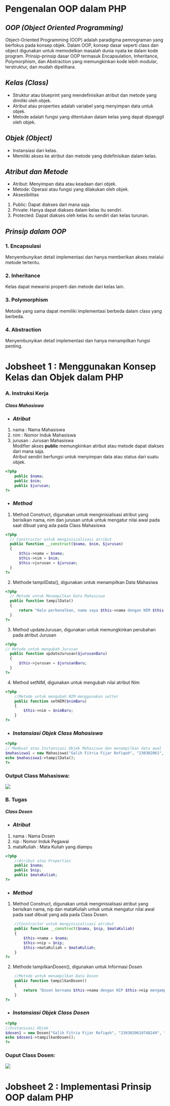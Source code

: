 # Pengenalan OOP dalam PHP
<h2><i>OOP (Object Oriented Programming)</i></h2> 
Object-Oriented Programming (OOP) adalah paradigma pemrograman yang berfokus pada konsep objek. Dalam OOP, konsep dasar seperti class dan object
digunakan untuk memodelkan masalah dunia nyata ke dalam kode program. Prinsip-prinsip dasar OOP termasuk Encapsulation, Inheritance, Polymorphism, dan
Abstraction yang memungkinkan kode lebih modular, terstruktur, dan mudah dipelihara.

<h2><i>Kelas (Class)</i></h2>

- Struktur atau blueprint yang mendefinisikan atribut dan metode yang dimiliki
oleh objek.
- Atribut atau properties adalah variabel yang menyimpan data untuk objek.
- Metode adalah fungsi yang ditentukan dalam kelas yang dapat dipanggil oleh
objek.

<h2><i>Objek (Object)</i></h2>

- Instansiasi dari kelas.
- Memiliki akses ke atribut dan metode yang didefinisikan dalam kelas.

<h2><i>Atribut dan Metode</i></h2>

- Atribut: Menyimpan data atau keadaan dari objek.
- Metode: Operasi atau fungsi yang dilakukan oleh objek.
-  Aksesibilitas
  1. Public: Dapat diakses dari mana saja.
  2. Private: Hanya dapat diakses dalam kelas itu sendiri.
  3. Protected: Dapat diakses oleh kelas itu sendiri dan kelas turunan.
     
<h2><i>Prinsip dalam OOP</i></h2>
<h3>1. Encapsulasi</h3>
Menyembunyikan detail implementasi dan hanya memberikan akses melalui metode tertentu.
<h3>2. Inheritance</h3>
Kelas dapat mewarisi properti dan metode dari kelas lain.
<h3>3. Polymorphism</h3>
Metode yang sama dapat memiliki implementasi berbeda dalam class yang berbeda.
<h3>4. Abstraction</h3>
Menyembunyikan detail implementasi dan hanya menampilkan fungsi penting.


# Jobsheet 1 : Menggunakan Konsep Kelas dan Objek dalam PHP
<h3>A. Instruksi Kerja</h3>
<h4><i>Class Mahasiswa</i></h4>

- <i><h3>Atribut </h3></i>
1. nama : Nama Mahasiswa
2. nim : Nomor Induk Mahasiswa
3. jurusan : Jurusan Mahasiswa <br>
   Modifier akses **public** memungkinkan atribut atau metode dapat diakses dari mana saja.<br> Atribut sendiri berfungsi untuk menyimpan data atau status dari suatu objek.
```php
<?php
    public $nama;
    public $nim;
    public $jurusan;
?>
```
- <i><h3>Method </h3></i>
1. Method Construct, digunakan untuk menginisialisasi atribut yang berisikan nama, nim dan jurusan untuk untuk mengatur nilai awal pada saat dibuat yang ada pada Class Mahasiswa
  ```php
<?php
    // Constructor untuk menginisialisasi atribut
    public function __construct($nama, $nim, $jurusan)
    {
        $this->nama = $nama;
        $this->nim = $nim;
        $this->jurusan = $jurusan;
    }
?>
```
2. Methode tampilData(), digunakan untuk menampilkan Data Mahasiwa
  ```php
<?php
    // Metode untuk Menampilkan Data Mahasiswa
    public function tampilData()
    {
        return "Halo perkenalkan, nama saya $this->nama dengan NIM $this->nim dari Jurusan $this->jurusan<br>";
    }
?>
```
3. Method updateJurusan, digunakan untuk memungkinkan perubahan pada atribut Jurusan
  ```php
<?php
// Metode untuk mengubah Jurusan
    public function updateJurusan($jurusanBaru)
    {
        $this->jurusan = $jurusanBaru;
    }
?>
```
4. Method setNIM, digunakan untuk mengubah nilai atribut Nim
```php
<?php
    //Metode untuk mengubah NIM menggunakan setter
    public function setNIM($nimBaru)
    {
        $this->nim = $nimBaru;
    }
?>
```
- <i><h3>Instansiasi Objek Class Mahasiswa </h3></i>
```php
<?php
// Membuat atau Instansiasi Objek Mahasiswa dan menampilkan data awal
$mahasiswa1 = new Mahasiswa("Galih Fitria Fijar Rofiqoh", "230302061", "Komputer dan Bisnis <br>");
echo $mahasiswa1->tampilData();
?>
```
<h3>Output Class Mahasiswa: </h3>
<img src='https://github.com/user-attachments/assets/895686ec-244e-4d92-9390-172d361c7ec2'>

<h3>B. Tugas</h3>
<h4><i>Class Dosen</i></h4>

- <i><h3>Atribut </h3></i>
1. nama : Nama Dosen
2. nip : Nomor Induk Pegawai
3. mataKuliah : Mata Kuliah yang diampu
```php
<?php
    //Atribut atau Properties
    public $nama;
    public $nip;
    public $mataKuliah;
?>
```
- <i><h3>Method </h3></i>
1. Method Construct, digunakan untuk menginisialisasi atribut yang berisikan nama, nip dan mataKuliah untuk untuk mengatur nilai awal pada saat dibuat yang ada pada Class Dosen.
```php
    //Constructor untuk menginisialisasi atribut
    public function __construct($nama, $nip, $mataKuliah)
    {
        $this->nama = $nama;
        $this->nip = $nip;
        $this->mataKuliah = $mataKuliah;
    }
?>
```
2. Methode tampilkanDosen(), digunakan untuk Informasi Dosen
```php
    //Metode untuk menampilkan Data Dosen
    public function tampilkanDosen()
    {
        return "Dosen bernama $this->nama dengan NIP $this->nip mengampu Mata Kuliah $this->mataKuliah.<br>";
    }
?>
```
- <i><h3>Instansiasi Objek Class Dosen </h3></i>
```php
<?php
//Instansiasi Objek
$dosen1 = new Dosen("Galih Fitria Fijar Rofiqoh", "2303020619748249", "Desain Interaktif Pengguna");
echo $dosen1->tampilkanDosen();
?>
```
<h3>Ouput Class Dosen: </h3>
<img src='https://github.com/user-attachments/assets/3541d6c6-765b-46a9-a329-947df338b0cd'>

# Jobsheet 2 : Implementasi Prinsip OOP dalam PHP



